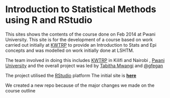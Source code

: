 Introduction to Statistical Methods using R and RStudio 
================================

This sites shows the contents of the course done on Feb 2014 at Pwani University.
This site is for the development of a course based on work carried out initially at [KWTRP](http://www.kemri-wellcome.org) to provide an Introduction to Stats and Epi concepts and was modelled on work initially done at LSHTM.

The team involved in doing this includes [KWTRP](http://www.kemri-wellcome.org)  in Kilifi and Nairobi , [Pwani University](http://www.pu.ac.ke) and the overall project was led by [Tabitha Mwangi](mailto:t.mwangi@pu.ke.ac)  and [@gfegan](mailto:gfegan@kemri-wellcome.org)


The project  utilised the [RStudio](http:/www.rstudio.com)  platform 
The initial site is [**here**](https://github.com/gfegan/pwani_tab_stats)

We created a new repo because of the major changes we made on the course outline
